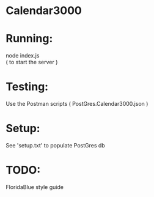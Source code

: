 # Calendar3000

# Running: 
node index.js  
( to start the server )

# Testing: 
Use the Postman scripts ( PostGres.Calendar3000.json ) 

# Setup: 
See 'setup.txt' to populate PostGres db

# TODO: 
FloridaBlue style guide 
